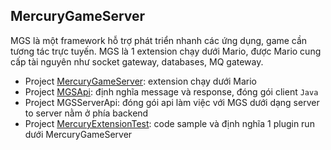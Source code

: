 ## MercuryGameServer
MGS là một framework hỗ trợ phát triển nhanh các ứng dụng, game cần tương tác trực tuyến. MGS là 1 extension chạy dưới Mario, được Mario cung cấp tài nguyên như socket gateway, databases, MQ gateway.
* Project [MercuryGameServer](MercuryGameServer/README.md): extension chạy dưới Mario
* Project [MGSApi](MGSApi/README.md): định nghĩa message và response, đóng gói client `Java` 
* Project MGSServerApi: đóng gói api làm việc với MGS dưới dạng server to server nằm ở phía backend
* Project [MercuryExtensionTest](MercuryExtensionTest/README.md): code sample và định nghĩa 1 plugin run dưới MercuryGameServer